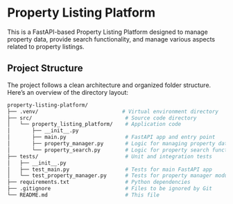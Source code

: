 # Property Listing Platform

This is a FastAPI-based Property Listing Platform designed to manage property data, provide search functionality, and manage various aspects related to property listings.

## Project Structure

The project follows a clean architecture and organized folder structure. Here’s an overview of the directory layout:

```bash
property-listing-platform/
├── .venv/                           # Virtual environment directory
├── src/                              # Source code directory
│   └── property_listing_platform/    # Application code
│       ├── __init__.py
│       ├── main.py                   # FastAPI app and entry point
│       ├── property_manager.py       # Logic for managing property data
│       └── property_search.py        # Logic for property search functionality
├── tests/                            # Unit and integration tests
│   ├── __init__.py
│   ├── test_main.py                  # Tests for main FastAPI app
│   └── test_property_manager.py      # Tests for property manager module
├── requirements.txt                  # Python dependencies
├── .gitignore                        # Files to be ignored by Git
└── README.md                         # This file
